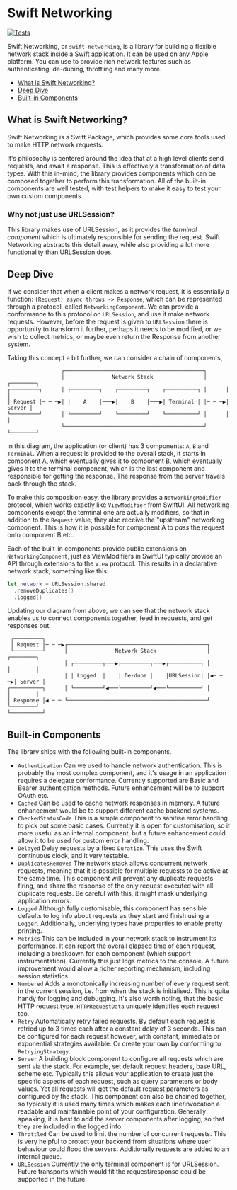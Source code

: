 # Swift Networking
[![Tests](https://github.com/danthorpe/swift-networking/actions/workflows/ci.yml/badge.svg?branch=main)](https://github.com/danthorpe/swift-networking/actions/workflows/ci.yml)

Swift Networking, or `swift-networking`, is a library for building a flexible network stack inside a Swift application. It can be used on any Apple platform. You can use to provide rich network features such as authenticating, de-duping, throttling and many more.

* [What is Swift Networking?](#what-is-swift-networking?)
* [Deep Dive](#deep-dive)
* [Built-in Components](#built-in-components)

## What is Swift Networking?
Swift Networking is a Swift Package, which provides some core tools used to make HTTP network requests. 

It's philosophy is centered around the idea that at a high level clients send requests, and await a response. This is effectively a transformation of data types. With this in-mind, the library provides components which can be composed together to perform this transformation. All of the built-in components are well tested, with test helpers to make it easy to test your own custom components.

### Why not just use URLSession?
This library makes use of URLSession, as it provides the _terminal component_ which is ultimately responsible for sending the request. Swift Networking abstracts this detail away, while also providing a lot more functionality than URLSession does.

## Deep Dive
If we consider that when a client makes a network request, it is essentially a function: `(Request) async throws -> Response`, which can be represented through a protocol, called `NetworkingComponent`. We can provide a conformance to this protocol on `URLSession`, and use it make network requests. However, before the request is given to `URLSession` there is opportunity to transform it further, perhaps it needs to be modified, or we wish to collect metrics, or maybe even return the Response from another system.

Taking this concept a bit further, we can consider a chain of components,

```
                 ┌────────────────────────────────────────────┐                
                 │               Network Stack                │      ┌────────┐
┌─────────┐      │ ┌─────────┐    ┌─────────┐    ┌──────────┐ │      │        │
│ Request │─ ─ ─▶│ │    A    │───▶│    B    │───▶│ Terminal │ │─ ─ ─▶│ Server │
└─────────┘      │ └─────────┘    └─────────┘    └──────────┘ │      │        │
                 └────────────────────────────────────────────┘      └────────┘
```
in this diagram, the application (or client) has 3 components: `A`, `B` and `Terminal`. When a request is provided to the overall stack, it starts in component A, which eventually gives it to component B, which eventually gives it to the terminal component, which is the last component and responsible for getting the response. The response from the server travels back through the stack.

To make this composition easy, the library provides a `NetworkingModifier` protocol, which works exactly like `ViewModifier` from SwiftUI. All networking components except the terminal one are actually modifiers, so that in addition to the `Request` value, they also receive the "upstream" networking component. This is how it is possible for component A to _pass_ the request onto component B etc.

Each of the built-in components provide public extensions on `NetworkingComponent`, just as ViewModifiers in SwiftUI typically provide an API through extensions to the `View` protocol. This results in a declarative network stack, something like this:

```swift
let network = URLSession.shared
  .removeDuplicates()
  .logged()
```

Updating our diagram from above, we can see that the network stack enables us to connect components together, feed in requests, and get responses out.

```
 ┌─────────┐                                                                     
 │ Request │─ ─ ─▶┌────────────────────────────────────────────┐                 
 └─────────┘      │               Network Stack                │       ┌────────┐
                  │ ┌─────────┐───▶┌─────────┐───▶┌──────────┐ │       │        │
                  │ │ Logged  │    │ De-dupe │    │URLSession│ │◀─ ─ ─▶│ Server │
┌──────────┐      │ └─────────┘◀───└─────────┘◀───└──────────┘ │       │        │
│ Response │◀ ─ ─ └────────────────────────────────────────────┘       └────────┘
└──────────┘
```

## Built-in Components

The library ships with the following built-in components.
- `Authentication` Can we used to handle network authentication. This is probably the most complex component, and it's usage in an application requires a delegate conformance. Currently supported are Basic and Bearer authentication methods. Future enhancement will be to support OAuth etc. 
- `Cached` Can be used to cache network responses in memory. A future enhancement would be to support different cache backend systems.
- `CheckedStatusCode` This is a simple component to sanitise error handling to pick out some basic cases. Currently it is open for customisation, so it more useful as an internal component, but a future enhancement could allow it to be used for custom error handling.
- `Delayed` Delay requests by a fixed `Duration`. This uses the Swift continuous clock, and it very testable. 
- `DuplicatesRemoved` The network stack allows concurrent network requests, meaning that it is possible for multiple requests to be active at the same time. This component will prevent any duplicate requests firing, and share the response of the only request executed with all duplicate requests. Be careful with this, it might mask underlying application errors.
- `Logged` Although fully customisable, this component has sensible defaults to log info about requests as they start and finish using a `Logger`. Additionally, underlying types have properties to enable pretty printing.
- `Metrics` This can be included in your network stack to instrument its performance. It can report the overall elapsed time of each request, including a breakdown for each component (which support instrumentation). Currently this just logs metrics to the console. A future improvement would allow a richer reporting mechanism, including session statistics.
- `Numbered` Adds a monotonically increasing number of every request sent in the current session, i.e. from when the stack is initialised. This is quite handy for logging and debugging. It's also worth noting, that the basic HTTP request type, `HTTPRequestData` uniquely identifies each request too.
- `Retry` Automatically retry failed requests. By default each request is retried up to 3 times each after a constant delay of 3 seconds. This can be configured for each request however, with constant, immediate or exponential strategies available. Or create your own by conforming to `RetryingStrategy`.
- `Server` A building block component to configure all requests which are sent via the stack. For example, set default request headers, base URL, scheme etc. Typically this allows your application to create just the specific aspects of each request, such as query parameters or body values. Yet all requests will get the default request parameters as configured by the stack. This component can also be chained together, so typically it is used many times which makes each line/invocation a readable and maintainable point of your configuration. Generally speaking, it is best to add the server components after logging, so that they are included in the logged info.
- `Throttled` Can be used to limit the number of concurrent requests. This is very helpful to protect your backend from situations where user behaviour could flood the servers. Additionally requests are added to an internal queue. 
- `URLSession` Currently the only terminal component is for URLSession. Future transports which would fit the request/response could be supported in the future.
